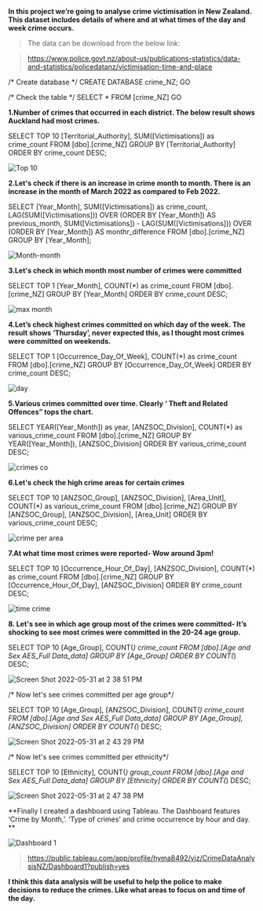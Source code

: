**In this project we’re going to analyse crime victimisation in New Zealand. This dataset includes details of where and at what times of the day and week crime occurs.**

>The data can be download from the below link:

>https://www.police.govt.nz/about-us/publications-statistics/data-and-statistics/policedatanz/victimisation-time-and-place




/* Create database */
CREATE DATABASE crime_NZ;
GO

/* Check the table */
SELECT * FROM [crime_NZ]
GO

**1.Number of crimes that occurred in each district. The below result shows Auckland had most crimes.**

SELECT TOP 10
       [Territorial_Authority],
       SUM([Victimisations]) as crime_count
FROM [dbo].[crime_NZ]
GROUP BY [Territorial_Authority]
ORDER BY crime_count DESC;

![Top 10 ](https://user-images.githubusercontent.com/85157023/170952806-83fa8316-ff4d-414c-bd8d-4c9c0cf476c5.png)


**2.Let's check if there is an increase in crime month to month. There is an increase in the month of March 2022 as compared to Feb 2022.**

SELECT 
    [Year_Month],
    SUM([Victimisations]) as crime_count,
    LAG(SUM([Victimisations])) OVER (ORDER BY  [Year_Month]) AS previous_month,
    SUM([Victimisations]) - LAG(SUM([Victimisations])) OVER (ORDER BY  [Year_Month]) AS monthr_difference
FROM [dbo].[crime_NZ]
GROUP BY  [Year_Month];

![Month-month](https://user-images.githubusercontent.com/85157023/170952828-d9fb782d-275c-4350-9e57-3a6d3f322225.png)



**3.Let's check in which month most number of crimes were committed**

SELECT TOP 1 
[Year_Month], COUNT(*) as crime_count
FROM [dbo].[crime_NZ]
GROUP BY [Year_Month]
ORDER BY crime_count DESC;

![max month](https://user-images.githubusercontent.com/85157023/170952898-311a89ed-7e0d-4fbd-b8e8-de829df3097f.png)


**4.Let’s check highest crimes committed on which day of the week. The result shows ‘Thursday’, never expected this, as I thought most crimes were committed on weekends.**

SELECT TOP 1 
[Occurrence_Day_Of_Week], COUNT(*) as crime_count
FROM [dbo].[crime_NZ]
GROUP BY [Occurrence_Day_Of_Week]
ORDER BY crime_count DESC;


![day](https://user-images.githubusercontent.com/85157023/170952924-6385ff53-78b0-4faa-bb48-fd82f25f6d87.png)



**5.Various crimes committed over time. Clearly ‘ Theft and Related Offences” tops the chart.**

SELECT YEAR([Year_Month]) as year, [ANZSOC_Division], COUNT(*) as various_crime_count
FROM [dbo].[crime_NZ]
GROUP BY YEAR([Year_Month]), [ANZSOC_Division]
ORDER BY various_crime_count DESC;

![crimes co](https://user-images.githubusercontent.com/85157023/170952958-3625b974-84b5-4025-aa63-b461e0c97ee1.png)



**6.Let's check the high crime areas for certain crimes**

SELECT TOP 10
[ANZSOC_Group], [ANZSOC_Division], [Area_Unit], COUNT(*) as various_crime_count
FROM [dbo].[crime_NZ] 
GROUP BY [ANZSOC_Group], [ANZSOC_Division], [Area_Unit]
ORDER BY various_crime_count DESC;

![crime per area](https://user-images.githubusercontent.com/85157023/170952988-3b463441-3398-4424-9a06-7c32a6fa820a.png)



**7.At what time most crimes were reported- Wow around 3pm!**

SELECT TOP 10
[Occurrence_Hour_Of_Day], [ANZSOC_Division], COUNT(*) as crime_count
FROM [dbo].[crime_NZ] 
GROUP BY [Occurrence_Hour_Of_Day], [ANZSOC_Division]
ORDER BY crime_count DESC;


![time crime](https://user-images.githubusercontent.com/85157023/170953044-892d1901-e71b-47f7-884c-059b69ed8c84.png)


**8. Let's see in which age group most of the crimes were committed- It’s shocking to see most crimes were committed in the 20-24 age group.**

SELECT TOP 10
[Age_Group], COUNT(*) crime_count
FROM [dbo].[Age and Sex AES_Full Data_data]
GROUP BY [Age_Group]
ORDER BY COUNT(*) DESC;

![Screen Shot 2022-05-31 at 2 38 51 PM](https://user-images.githubusercontent.com/85157023/171082028-dafd6f14-ddc5-4400-a25e-107669ced279.png)


/* Now let's see crimes committed per age group*/

SELECT TOP 10
[Age_Group], [ANZSOC_Division], COUNT(*) crime_count
FROM [dbo].[Age and Sex AES_Full Data_data]
GROUP BY [Age_Group], [ANZSOC_Division]
ORDER BY COUNT(*) DESC;



![Screen Shot 2022-05-31 at 2 43 29 PM](https://user-images.githubusercontent.com/85157023/171082475-c63f2512-6e8a-44c5-b272-020e456b0d23.png)


/* Now let's see crimes committed per ethnicity*/

SELECT TOP 10
[Ethnicity], COUNT(*) group_count
FROM [dbo].[Age and Sex AES_Full Data_data]
GROUP BY [Ethnicity]
ORDER BY COUNT(*) DESC;

![Screen Shot 2022-05-31 at 2 47 38 PM](https://user-images.githubusercontent.com/85157023/171082900-a3ba0af1-69ed-4230-be9d-5204a147c0c0.png)

**Finally I created a dashboard using Tableau. The Dashboard features ‘Crime by Month,’. ‘Type of crimes’ and crime occurrence by hour and day. **


![Dashboard 1](https://user-images.githubusercontent.com/85157023/171099991-ad2c5c72-0cbc-41ae-9152-f8f2deec9b30.png)

>https://public.tableau.com/app/profile/hyma8492/viz/CrimeDataAnalysisNZ/Dashboard1?publish=yes

**I think this data analysis will be useful to help the police to make decisions to reduce the crimes. Like what areas to focus on and time of the day.**

    
